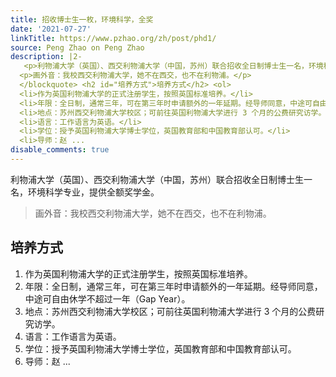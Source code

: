 ```yaml
---
title: 招收博士生一枚，环境科学，全奖
date: '2021-07-27'
linkTitle: https://www.pzhao.org/zh/post/phd1/
source: Peng Zhao on Peng Zhao
description: |2-
   <p>利物浦大学（英国）、西交利物浦大学（中国，苏州）联合招收全日制博士生一名，环境科学专业，提供全额奖学金。</p> <blockquote>
  <p>画外音：我校西交利物浦大学，她不在西交，也不在利物浦。</p>
  </blockquote> <h2 id="培养方式">培养方式</h2> <ol>
  <li>作为英国利物浦大学的正式注册学生，按照英国标准培养。</li>
  <li>年限：全日制，通常三年，可在第三年时申请额外的一年延期。经导师同意，中途可自由休学不超过一年（Gap Year）。</li>
  <li>地点：苏州西交利物浦大学校区；可前往英国利物浦大学进行 3 个月的公费研究访学。</li>
  <li>语言：工作语言为英语。</li>
  <li>学位：授予英国利物浦大学博士学位，英国教育部和中国教育部认可。</li>
  <li>导师：赵 ...
disable_comments: true
---
```

 <p>利物浦大学（英国）、西交利物浦大学（中国，苏州）联合招收全日制博士生一名，环境科学专业，提供全额奖学金。</p> <blockquote>
<p>画外音：我校西交利物浦大学，她不在西交，也不在利物浦。</p>
</blockquote> <h2 id="培养方式">培养方式</h2> <ol>
<li>作为英国利物浦大学的正式注册学生，按照英国标准培养。</li>
<li>年限：全日制，通常三年，可在第三年时申请额外的一年延期。经导师同意，中途可自由休学不超过一年（Gap Year）。</li>
<li>地点：苏州西交利物浦大学校区；可前往英国利物浦大学进行 3 个月的公费研究访学。</li>
<li>语言：工作语言为英语。</li>
<li>学位：授予英国利物浦大学博士学位，英国教育部和中国教育部认可。</li>
<li>导师：赵 ...